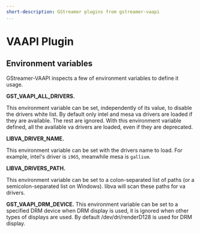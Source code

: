 ```yaml
---
short-description: GStreamer plugins from gstreamer-vaapi
...
```


# VAAPI Plugin

## Environment variables

GStreamer-VAAPI inspects a few of environment variables to define it
usage.

**GST_VAAPI_ALL_DRIVERS.**

This environment variable can be set, independently of its value, to
disable the drivers white list. By default only intel and mesa va
drivers are loaded if they are available. The rest are ignored. With
this environment variable defined, all the available va drivers are
loaded, even if they are deprecated.

**LIBVA_DRIVER_NAME.**

This environment variable can be set with the drivers name to load. For
example, intel's driver is `i965`, meanwhile mesa is `gallium`.

**LIBVA_DRIVERS_PATH.**

This environment variable can be set to a colon-separated list of paths
(or a semicolon-separated list on Windows). libva will scan these paths
for va drivers.

**GST_VAAPI_DRM_DEVICE.**
This environment variable can be set to a specified DRM device when DRM
display is used, it is ignored when other types of displays are used.
By default /dev/dri/renderD128 is used for DRM display.
